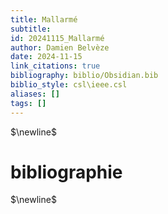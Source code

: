 ```yaml
---
title: Mallarmé
subtitle:
id: 20241115_Mallarmé
author: Damien Belvèze
date: 2024-11-15
link_citations: true
bibliography: biblio/Obsidian.bib
biblio_style: csl\ieee.csl
aliases: []
tags: []
---
```




$\newline$
# bibliographie
$\newline$






